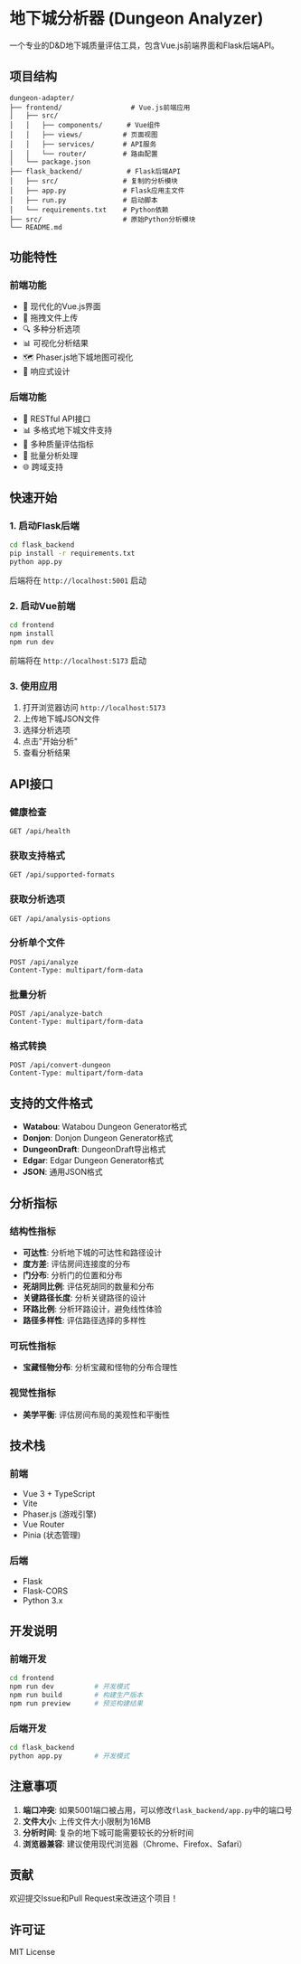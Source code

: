# 地下城分析器 (Dungeon Analyzer)

一个专业的D&D地下城质量评估工具，包含Vue.js前端界面和Flask后端API。

## 项目结构

```
dungeon-adapter/
├── frontend/                 # Vue.js前端应用
│   ├── src/
│   │   ├── components/      # Vue组件
│   │   ├── views/          # 页面视图
│   │   ├── services/       # API服务
│   │   └── router/         # 路由配置
│   └── package.json
├── flask_backend/           # Flask后端API
│   ├── src/                # 复制的分析模块
│   ├── app.py              # Flask应用主文件
│   ├── run.py              # 启动脚本
│   └── requirements.txt    # Python依赖
├── src/                    # 原始Python分析模块
└── README.md
```

## 功能特性

### 前端功能
- 🎨 现代化的Vue.js界面
- 📁 拖拽文件上传
- 🔍 多种分析选项
- 📊 可视化分析结果
- 🗺️ Phaser.js地下城地图可视化
- 📱 响应式设计

### 后端功能
- 🔌 RESTful API接口
- 📊 多格式地下城文件支持
- 🎯 多种质量评估指标
- 🔄 批量分析处理
- 🌐 跨域支持

## 快速开始

### 1. 启动Flask后端

```bash
cd flask_backend
pip install -r requirements.txt
python app.py
```

后端将在 `http://localhost:5001` 启动

### 2. 启动Vue前端

```bash
cd frontend
npm install
npm run dev
```

前端将在 `http://localhost:5173` 启动

### 3. 使用应用

1. 打开浏览器访问 `http://localhost:5173`
2. 上传地下城JSON文件
3. 选择分析选项
4. 点击"开始分析"
5. 查看分析结果

## API接口

### 健康检查
```
GET /api/health
```

### 获取支持格式
```
GET /api/supported-formats
```

### 获取分析选项
```
GET /api/analysis-options
```

### 分析单个文件
```
POST /api/analyze
Content-Type: multipart/form-data
```

### 批量分析
```
POST /api/analyze-batch
Content-Type: multipart/form-data
```

### 格式转换
```
POST /api/convert-dungeon
Content-Type: multipart/form-data
```

## 支持的文件格式

- **Watabou**: Watabou Dungeon Generator格式
- **Donjon**: Donjon Dungeon Generator格式
- **DungeonDraft**: DungeonDraft导出格式
- **Edgar**: Edgar Dungeon Generator格式
- **JSON**: 通用JSON格式

## 分析指标

### 结构性指标
- **可达性**: 分析地下城的可达性和路径设计
- **度方差**: 评估房间连接度的分布
- **门分布**: 分析门的位置和分布
- **死胡同比例**: 评估死胡同的数量和分布
- **关键路径长度**: 分析关键路径的设计
- **环路比例**: 分析环路设计，避免线性体验
- **路径多样性**: 评估路径选择的多样性

### 可玩性指标
- **宝藏怪物分布**: 分析宝藏和怪物的分布合理性

### 视觉性指标
- **美学平衡**: 评估房间布局的美观性和平衡性

## 技术栈

### 前端
- Vue 3 + TypeScript
- Vite
- Phaser.js (游戏引擎)
- Vue Router
- Pinia (状态管理)

### 后端
- Flask
- Flask-CORS
- Python 3.x

## 开发说明

### 前端开发
```bash
cd frontend
npm run dev          # 开发模式
npm run build        # 构建生产版本
npm run preview      # 预览构建结果
```

### 后端开发
```bash
cd flask_backend
python app.py        # 开发模式
```

## 注意事项

1. **端口冲突**: 如果5001端口被占用，可以修改`flask_backend/app.py`中的端口号
2. **文件大小**: 上传文件大小限制为16MB
3. **分析时间**: 复杂的地下城可能需要较长的分析时间
4. **浏览器兼容**: 建议使用现代浏览器（Chrome、Firefox、Safari）

## 贡献

欢迎提交Issue和Pull Request来改进这个项目！

## 许可证

MIT License 